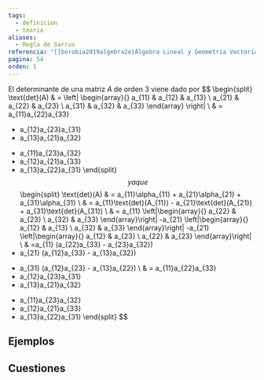 ```yaml
---
tags:
  - definicion
  - teoria
aliases:
  - Regla de Sarrus
referencia: "[[borobia2019algebra2e|Álgebra Lineal y Geometría Vectorial (2a ed)]]"
pagina: 54
orden: 1
---
```

El determinante de una matriz $A$ de orden $3$ viene dado por
$$
\begin{split}
\text{det}(A) & = \left|
\begin{array}{}
a_{11} & a_{12} & a_{13} \\
a_{21} & a_{22} & a_{23} \\
a_{31} & a_{32} & a_{33}
\end{array}
\right| \\
& = a_{11}a_{22}a_{33}
 + a_{12}a_{23}a_{31}
 + a_{13}a_{21}a_{32}
 - a_{11}a_{23}a_{32}
 - a_{12}a_{21}a_{33}
 - a_{13}a_{22}a_{31}
\end{split}
$$
ya que
$$
\begin{split}
\text{det}(A) & = a_{11}\alpha_{11} + a_{21}\alpha_{21} + a_{31}\alpha_{31} \\
& = a_{11}\text{det}(A_{11}) - a_{21}\text{det}(A_{21}) + a_{31}\text{det}(A_{31}) \\
& = a_{11}
\left|\begin{array}{}
a_{22} & a_{23} \\
a_{32} & a_{33}
\end{array}\right|
-a_{21}
\left|\begin{array}{}
a_{12} & a_{13} \\
a_{32} & a_{33}
\end{array}\right|
-a_{21}
\left|\begin{array}{}
a_{12} & a_{23} \\
a_{22} & a_{23}
\end{array}\right| \\
& =a_{11} (a_{22}a_{33} - a_{23}a_{32})
- a_{21} (a_{12}a_{33} - a_{13}a_{32})
+ a_{31} (a_{12}a_{23} - a_{13}a_{22}) \\
& = a_{11}a_{22}a_{33}
 + a_{12}a_{23}a_{31}
 + a_{13}a_{21}a_{32}
 - a_{11}a_{23}a_{32}
 - a_{12}a_{21}a_{33}
 - a_{13}a_{22}a_{31}
\end{split}
$$

## Ejemplos

## Cuestiones
